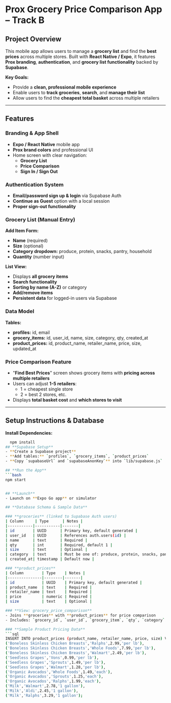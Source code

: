 # **Prox Grocery Price Comparison App – Track B**

## **Project Overview**
This mobile app allows users to manage a **grocery list** and find the **best prices** across multiple stores. Built with **React Native / Expo**, it features **Prox branding**, **authentication**, and **grocery list functionality** backed by **Supabase**.

**Key Goals:**
- Provide a **clean, professional mobile experience**
- Enable users to **track groceries**, **search**, and **manage their list**
- Allow users to find the **cheapest total basket** across multiple retailers

---

## **Features**

### **Branding & App Shell**
- **Expo / React Native** mobile app
- **Prox brand colors** and professional UI
- Home screen with clear navigation:
  - **Grocery List**
  - **Price Comparison**
  - **Sign In / Sign Out**

### **Authentication System**
- **Email/password sign up & login** via Supabase Auth
- **Continue as Guest** option with a local session
- **Proper sign-out functionality**

### **Grocery List (Manual Entry)**
**Add Item Form:**
- **Name** (required)
- **Size** (optional)
- **Category dropdown:** produce, protein, snacks, pantry, household
- **Quantity** (number input)

**List View:**
- Displays **all grocery items**
- **Search functionality**
- **Sorting by name (A-Z)** or category
- **Add/remove items**
- **Persistent data** for logged-in users via Supabase

### **Data Model**
**Tables:**
- **profiles:** id, email
- **grocery_items:** id, user_id, name, size, category, qty, created_at
- **product_prices:** id, product_name, retailer_name, price, size, updated_at

### **Price Comparison Feature**
- "**Find Best Prices**" screen shows grocery items with **pricing across multiple retailers**
- Users can adjust **1-5 retailers**:
  - 1 = cheapest single store
  - 2 = best 2 stores, etc.
- Displays **total basket cost** and **which stores to visit**

---

## **Setup Instructions & Database**

**Install Dependencies:**  
```bash
  npm install
## **Supabase Setup**
- **Create a Supabase project**
- **Add tables:** `profiles`, `grocery_items`, `product_prices`
- **Copy `supabaseUrl` and `supabaseAnonKey`** into `lib/supabase.js`

## **Run the App**
```bash
npm start


## **Launch**
- Launch on **Expo Go app** or simulator

## **Database Schema & Sample Data**

### **groceries** (linked to Supabase Auth users)
| Column     | Type      | Notes |
|-----------|-----------|-------|
| id        | UUID      | Primary key, default generated |
| user_id   | UUID      | References auth.users(id) |
| name      | text      | Required |
| qty       | int       | Required, default 1 |
| size      | text      | Optional |
| category  | text      | Must be one of: produce, protein, snacks, pantry, household, dairy, bakery, meat |
| created_at| timestamp | Default now |

### **product_prices**
| Column        | Type    | Notes |
|---------------|--------|-------|
| id            | UUID    | Primary key, default generated |
| product_name  | text    | Required |
| retailer_name | text    | Required |
| price         | numeric | Required |
| size          | text    | Optional |

### **View: grocery_price_comparison**
- Joins **groceries** with **product_prices** for price comparison  
- Includes: `grocery_id`, `user_id`, `grocery_item`, `qty`, `category`, `retailer_name`, `price`, `total_cost` (price × qty)

### **Sample Product Pricing Data**
```sql
INSERT INTO product_prices (product_name, retailer_name, price, size) VALUES
('Boneless Skinless Chicken Breasts','Ralphs',2.99,'per lb'),
('Boneless Skinless Chicken Breasts','Whole Foods',7.99,'per lb'),
('Boneless Skinless Chicken Breasts','Walmart',2.49,'per lb'),
('Seedless Grapes','Vons',0.99,'per lb'),
('Seedless Grapes','Sprouts',1.49,'per lb'),
('Seedless Grapes','Walmart',1.28,'per lb'),
('Organic Avocados','Whole Foods',1.49,'each'),
('Organic Avocados','Sprouts',1.25,'each'),
('Organic Avocados','Ralphs',1.99,'each'),
('Milk','Walmart',2.78,'1 gallon'),
('Milk','Aldi',2.45,'1 gallon'),
('Milk','Ralphs',3.29,'1 gallon');




